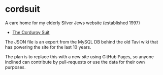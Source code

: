 cordsuit
========

A care home for my elderly Silver Jews website (established 1997)

* [The Corduroy Suit](http://www.weeblackskelf.co.uk/cordsuit/)

The JSON file is an export from the MySQL DB behind the old Tavi wiki that has powering the site for the last 10 years.

The plan is to replace this with a new site using GitHub Pages, so anyone inclined can contribute by pull-requests or use the data for their own purposes.
